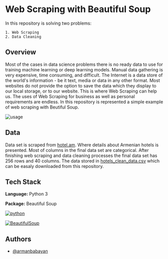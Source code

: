 
# Web Scraping with Beautiful Soup

In this repository is solving two problems: 
    
    1. Web Scraping
    2. Data Cleaning 
## Overview
Most of the cases in data science problems there is no ready data to use for training machine learning or deep learning models.
Manual data gathering is very expensive, time consuming, and difficult.
The Internet is a data store of the world's information - be it text, media or data in any other format. Most websites do not provide the option to save the data which they display to our local storage, or to our website. This is where Web Scraping can help us. The uses of Web Scraping for business as well as personal requirements are endless. In this repository is represented a simple example of web scraping with Beutiful Soup.

![usage](https://www.webharvy.com/images/web%20scraping%20uses.png)
## Data

Data set is scraped from [hotel.am](https://hotel.am/). 
Where details about Armenian hotels is presented. 
Most of columns in the final data set are categorical.
After finishing web scraping and data cleaning processes the 
final data set has 256 rows and 40 columns. 
The data stored in
[hotels_clean_data.csv](https://github.com/armanbabayan/Web-Scraping-with-Beautiful-Soup/blob/main/hotels_clean_data.csv) which 
can be easaly downloaded from this repository.

## Tech Stack

**Language:**  Python 3

**Package:** Beautiful Soup


[![python](https://camo.githubusercontent.com/3cdf9577401a2c7dceac655bbd37fb2f3ee273a457bf1f2169c602fb80ca56f8/68747470733a2f2f666f7274686562616467652e636f6d2f696d616765732f6261646765732f6d6164652d776974682d707974686f6e2e737667)](https://www.python.org/)  

[![BeautifulSoup](https://www.crummy.com/software/BeautifulSoup/10.1.jpg)](https://beautiful-soup-4.readthedocs.io/en/latest)


## Authors

- [@armanbabayan](https://github.com/armanbabayan)

